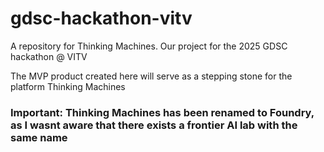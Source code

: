 # gdsc-hackathon-vitv
A repository for Thinking Machines. Our project for the 2025 GDSC hackathon @ VITV

The MVP product created here will serve as a stepping stone for the platform Thinking Machines

### Important: Thinking Machines has been renamed to Foundry, as I wasnt aware that there exists a frontier AI lab with the same name
